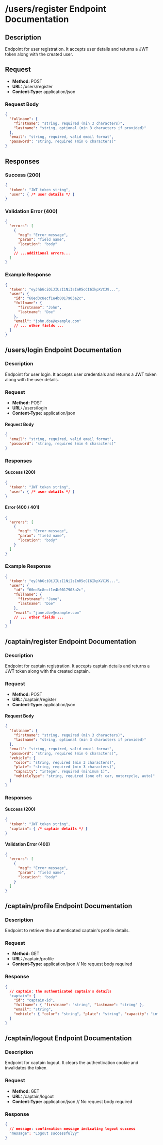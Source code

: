 # /users/register Endpoint Documentation

## Description
Endpoint for user registration. It accepts user details and returns a JWT token along with the created user.

## Request
- **Method:** POST
- **URL:** /users/register
- **Content-Type:** application/json

### Request Body
```json
{
  "fullname": {
    "firstname": "string, required (min 3 characters)",
    "lastname": "string, optional (min 3 characters if provided)"
  },
  "email": "string, required, valid email format",
  "password": "string, required (min 6 characters)"
}
```

## Responses

### Success (200)
```json
{
  "token": "JWT token string",
  "user": { /* user details */ }
}
```

### Validation Error (400)
```json
{
  "errors": [
    {
      "msg": "Error message",
      "param": "field name",
      "location": "body"
    }
    // ...additional errors...
  ]
}
```

### Example Response
```json
{
  "token": "eyJhbGciOiJIUzI1NiIsInR5cCI6IkpXVCJ9...",
  "user": {
    "id": "60ed3c8ecf1e4b0017903a2c",
    "fullname": {
      "firstname": "John",
      "lastname": "Doe"
    },
    "email": "john.doe@example.com"
    // ... other fields ...
  }
}
```

## /users/login Endpoint Documentation

### Description
Endpoint for user login. It accepts user credentials and returns a JWT token along with the user details.

### Request
- **Method:** POST
- **URL:** /users/login
- **Content-Type:** application/json

#### Request Body
```json
{
  "email": "string, required, valid email format",
  "password": "string, required (min 6 characters)"
}
```

### Responses

#### Success (200)
```json
{
  "token": "JWT token string",
  "user": { /* user details */ }
}
```

#### Error (400 / 401)
```json
{
  "errors": [
    {
      "msg": "Error message",
      "param": "field name",
      "location": "body"
    }
  ]
}
```

### Example Response
```json
{
  "token": "eyJhbGciOiJIUzI1NiIsInR5cCI6IkpXVCJ9...",
  "user": {
    "id": "60ed3c8ecf1e4b0017903a2c",
    "fullname": {
      "firstname": "Jane",
      "lastname": "Doe"
    },
    "email": "jane.doe@example.com"
    // ... other fields ...
  }
}
```

## /captain/register Endpoint Documentation

### Description
Endpoint for captain registration. It accepts captain details and returns a JWT token along with the created captain.

### Request
- **Method:** POST
- **URL:** /captain/register
- **Content-Type:** application/json

#### Request Body
```json
{
  "fullname": {
    "firstname": "string, required (min 3 characters)",
    "lastname": "string, optional (min 3 characters if provided)"
  },
  "email": "string, required, valid email format",
  "password": "string, required (min 6 characters)",
  "vehicle": {
    "color": "string, required (min 3 characters)",
    "plate": "string, required (min 3 characters)",
    "capacity": "integer, required (minimum 1)",
    "vehicleType": "string, required (one of: car, motorcycle, auto)"
  }
}
```

### Responses

#### Success (200)
```json
{
  "token": "JWT token string",
  "captain": { /* captain details */ }
}
```

#### Validation Error (400)
```json
{
  "errors": [
    {
      "msg": "Error message",
      "param": "field name",
      "location": "body"
    }
  ]
}
```

## /captain/profile Endpoint Documentation

### Description
Endpoint to retrieve the authenticated captain's profile details.

### Request
- **Method:** GET
- **URL:** /captain/profile
- **Content-Type:** application/json
// No request body required

### Response
```json
{
  // captain: the authenticated captain's details
  "captain": {
    "id": "captain-id",
    "fullname": { "firstname": "string", "lastname": "string" },
    "email": "string",
    "vehicle": { "color": "string", "plate": "string", "capacity": "integer", "vehicleType": "string" }
  }
}
```

## /captain/logout Endpoint Documentation

### Description
Endpoint for captain logout. It clears the authentication cookie and invalidates the token.

### Request
- **Method:** GET
- **URL:** /captain/logout
- **Content-Type:** application/json
// No request body required

### Response
```json
{
  // message: confirmation message indicating logout success
  "message": "Logout successfulyy"
}
```
